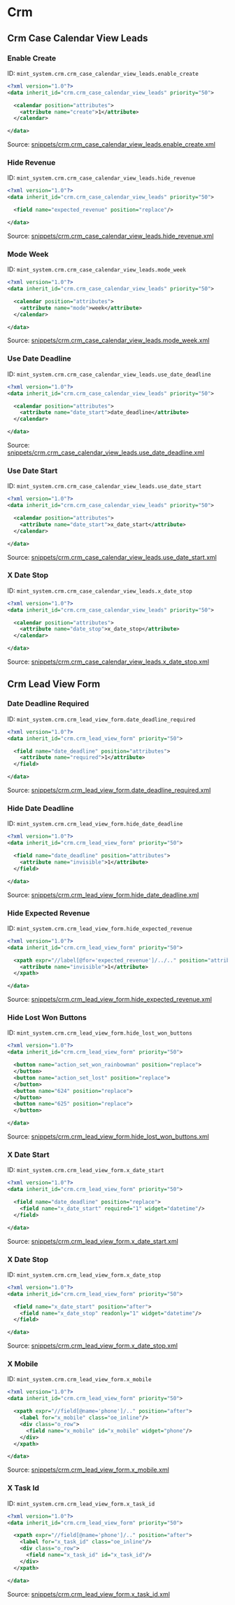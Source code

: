 # Crm
## Crm Case Calendar View Leads  
### Enable Create  
ID: `mint_system.crm.crm_case_calendar_view_leads.enable_create`  
```xml
<?xml version="1.0"?>
<data inherit_id="crm.crm_case_calendar_view_leads" priority="50">

  <calendar position="attributes">
    <attribute name="create">1</attribute>
  </calendar>

</data>

```
Source: [snippets/crm.crm_case_calendar_view_leads.enable_create.xml](https://github.com/Mint-System/Odoo-Build/tree/16.0/snippets/crm.crm_case_calendar_view_leads.enable_create.xml)

### Hide Revenue  
ID: `mint_system.crm.crm_case_calendar_view_leads.hide_revenue`  
```xml
<?xml version="1.0"?>
<data inherit_id="crm.crm_case_calendar_view_leads" priority="50">

  <field name="expected_revenue" position="replace"/>

</data>

```
Source: [snippets/crm.crm_case_calendar_view_leads.hide_revenue.xml](https://github.com/Mint-System/Odoo-Build/tree/16.0/snippets/crm.crm_case_calendar_view_leads.hide_revenue.xml)

### Mode Week  
ID: `mint_system.crm.crm_case_calendar_view_leads.mode_week`  
```xml
<?xml version="1.0"?>
<data inherit_id="crm.crm_case_calendar_view_leads" priority="50">

  <calendar position="attributes">
    <attribute name="mode">week</attribute>
  </calendar>

</data>

```
Source: [snippets/crm.crm_case_calendar_view_leads.mode_week.xml](https://github.com/Mint-System/Odoo-Build/tree/16.0/snippets/crm.crm_case_calendar_view_leads.mode_week.xml)

### Use Date Deadline  
ID: `mint_system.crm.crm_case_calendar_view_leads.use_date_deadline`  
```xml
<?xml version="1.0"?>
<data inherit_id="crm.crm_case_calendar_view_leads" priority="50">

  <calendar position="attributes">
    <attribute name="date_start">date_deadline</attribute>
  </calendar>

</data>

```
Source: [snippets/crm.crm_case_calendar_view_leads.use_date_deadline.xml](https://github.com/Mint-System/Odoo-Build/tree/16.0/snippets/crm.crm_case_calendar_view_leads.use_date_deadline.xml)

### Use Date Start  
ID: `mint_system.crm.crm_case_calendar_view_leads.use_date_start`  
```xml
<?xml version="1.0"?>
<data inherit_id="crm.crm_case_calendar_view_leads" priority="50">

  <calendar position="attributes">
    <attribute name="date_start">x_date_start</attribute>
  </calendar>

</data>

```
Source: [snippets/crm.crm_case_calendar_view_leads.use_date_start.xml](https://github.com/Mint-System/Odoo-Build/tree/16.0/snippets/crm.crm_case_calendar_view_leads.use_date_start.xml)

### X Date Stop  
ID: `mint_system.crm.crm_case_calendar_view_leads.x_date_stop`  
```xml
<?xml version="1.0"?>
<data inherit_id="crm.crm_case_calendar_view_leads" priority="50">

  <calendar position="attributes">
    <attribute name="date_stop">x_date_stop</attribute>
  </calendar>

</data>

```
Source: [snippets/crm.crm_case_calendar_view_leads.x_date_stop.xml](https://github.com/Mint-System/Odoo-Build/tree/16.0/snippets/crm.crm_case_calendar_view_leads.x_date_stop.xml)

## Crm Lead View Form  
### Date Deadline Required  
ID: `mint_system.crm.crm_lead_view_form.date_deadline_required`  
```xml
<?xml version="1.0"?>
<data inherit_id="crm.crm_lead_view_form" priority="50">

  <field name="date_deadline" position="attributes">
    <attribute name="required">1</attribute>
  </field>

</data>
```
Source: [snippets/crm.crm_lead_view_form.date_deadline_required.xml](https://github.com/Mint-System/Odoo-Build/tree/16.0/snippets/crm.crm_lead_view_form.date_deadline_required.xml)

### Hide Date Deadline  
ID: `mint_system.crm.crm_lead_view_form.hide_date_deadline`  
```xml
<?xml version="1.0"?>
<data inherit_id="crm.crm_lead_view_form" priority="50">

  <field name="date_deadline" position="attributes">
    <attribute name="invisible">1</attribute>
  </field>

</data>
```
Source: [snippets/crm.crm_lead_view_form.hide_date_deadline.xml](https://github.com/Mint-System/Odoo-Build/tree/16.0/snippets/crm.crm_lead_view_form.hide_date_deadline.xml)

### Hide Expected Revenue  
ID: `mint_system.crm.crm_lead_view_form.hide_expected_revenue`  
```xml
<?xml version="1.0"?>
<data inherit_id="crm.crm_lead_view_form" priority="50">

  <xpath expr="//label[@for='expected_revenue']/../.." position="attributes">
    <attribute name="invisible">1</attribute>
  </xpath>

</data>
```
Source: [snippets/crm.crm_lead_view_form.hide_expected_revenue.xml](https://github.com/Mint-System/Odoo-Build/tree/16.0/snippets/crm.crm_lead_view_form.hide_expected_revenue.xml)

### Hide Lost Won Buttons  
ID: `mint_system.crm.crm_lead_view_form.hide_lost_won_buttons`  
```xml
<?xml version="1.0"?>
<data inherit_id="crm.crm_lead_view_form" priority="50">

  <button name="action_set_won_rainbowman" position="replace">
  </button>
  <button name="action_set_lost" position="replace">
  </button>
  <button name="624" position="replace">
  </button>
  <button name="625" position="replace">
  </button>

</data>

```
Source: [snippets/crm.crm_lead_view_form.hide_lost_won_buttons.xml](https://github.com/Mint-System/Odoo-Build/tree/16.0/snippets/crm.crm_lead_view_form.hide_lost_won_buttons.xml)

### X Date Start  
ID: `mint_system.crm.crm_lead_view_form.x_date_start`  
```xml
<?xml version="1.0"?>
<data inherit_id="crm.crm_lead_view_form" priority="50">

  <field name="date_deadline" position="replace">
    <field name="x_date_start" required="1" widget="datetime"/>
  </field>

</data>
```
Source: [snippets/crm.crm_lead_view_form.x_date_start.xml](https://github.com/Mint-System/Odoo-Build/tree/16.0/snippets/crm.crm_lead_view_form.x_date_start.xml)

### X Date Stop  
ID: `mint_system.crm.crm_lead_view_form.x_date_stop`  
```xml
<?xml version="1.0"?>
<data inherit_id="crm.crm_lead_view_form" priority="50">

  <field name="x_date_start" position="after">
    <field name="x_date_stop" readonly="1" widget="datetime"/>
  </field>

</data>
```
Source: [snippets/crm.crm_lead_view_form.x_date_stop.xml](https://github.com/Mint-System/Odoo-Build/tree/16.0/snippets/crm.crm_lead_view_form.x_date_stop.xml)

### X Mobile  
ID: `mint_system.crm.crm_lead_view_form.x_mobile`  
```xml
<?xml version="1.0"?>
<data inherit_id="crm.crm_lead_view_form" priority="50">

  <xpath expr="//field[@name='phone']/.." position="after">
    <label for="x_mobile" class="oe_inline"/>
    <div class="o_row">
      <field name="x_mobile" id="x_mobile" widget="phone"/>
    </div>
  </xpath>

</data>

```
Source: [snippets/crm.crm_lead_view_form.x_mobile.xml](https://github.com/Mint-System/Odoo-Build/tree/16.0/snippets/crm.crm_lead_view_form.x_mobile.xml)

### X Task Id  
ID: `mint_system.crm.crm_lead_view_form.x_task_id`  
```xml
<?xml version="1.0"?>
<data inherit_id="crm.crm_lead_view_form" priority="50">

  <xpath expr="//field[@name='phone']/.." position="after">
    <label for="x_task_id" class="oe_inline"/>
    <div class="o_row">
      <field name="x_task_id" id="x_task_id"/>
    </div>
  </xpath>

</data>

```
Source: [snippets/crm.crm_lead_view_form.x_task_id.xml](https://github.com/Mint-System/Odoo-Build/tree/16.0/snippets/crm.crm_lead_view_form.x_task_id.xml)

